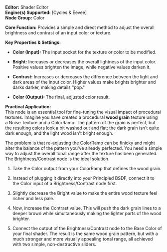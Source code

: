 **Editor:** Shader Editor  
**Engine(s) Supported:** [Cycles & Eevee]  
**Node Group:** Color

**Core Function:** Provides a simple and direct method to adjust the overall brightness and contrast of an input color or texture.

**Key Properties & Settings:**

- **Color (Input):** The input socket for the texture or color to be modified.
    
- **Bright:** Increases or decreases the overall lightness of the input color. Positive values brighten the image, while negative values darken it.
    
- **Contrast:** Increases or decreases the difference between the light and dark areas of the input color. Higher values make brights brighter and darks darker, making details "pop."
    
- **Color (Output):** The final, adjusted color result.
    

**Practical Application:**  
This node is an essential tool for fine-tuning the visual impact of procedural textures. Imagine you have created a procedural **wood grain** texture using a Noise Texture and a ColorRamp. The pattern of the grain is perfect, but the resulting colors look a bit washed out and flat; the dark grain isn't quite dark enough, and the light wood isn't bright enough.

The problem is that re-adjusting the ColorRamp can be finicky and might alter the balance of the pattern you've already perfected. You need a simple way to adjust the overall tonal range after the texture has been generated. The Brightness/Contrast node is the ideal solution.

1. Take the Color output from your ColorRamp that defines the wood grain.
    
2. Instead of plugging it directly into your Principled BSDF, connect it to the Color input of a Brightness/Contrast node first.
    
3. Slightly decrease the Bright value to make the entire wood texture feel richer and less pale.
    
4. Now, increase the Contrast value. This will push the dark grain lines to a deeper brown while simultaneously making the lighter parts of the wood brighter.
    
5. Connect the output of the Brightness/Contrast node to the Base Color of your final shader. The result is the same wood grain pattern, but with a much stronger and more visually appealing tonal range, all achieved with two simple, non-destructive sliders.